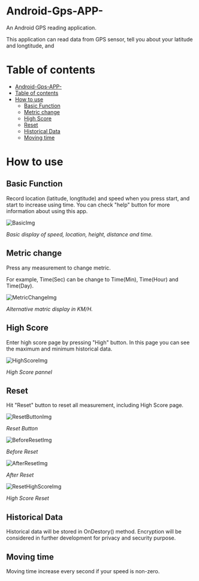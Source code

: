 # Android-Gps-APP-
An Android GPS reading application.

This application can read data from GPS sensor, tell you about your latitude and longtitude, and 

# Table of contents
- [Android-Gps-APP-](#android-gps-app-)
- [Table of contents](#table-of-contents)
- [How to use](#how-to-use)
  - [Basic Function](#basic-function)
  - [Metric change](#metric-change)
  - [High Score](#high-score)
  - [Reset](#reset)
  - [Historical Data](#historical-data)
  - [Moving time](#moving-time)

# How to use
## Basic Function
Record location (latitude, longtitude) and speed when you press start, and start to increase using time. You can check "help" button for more information about using this app.

![BasicImg](/resource/img/Basic.PNG)

*Basic display of speed, location, height, distance and time.*

## Metric change
Press any measurement to change metric.

For example, Time(Sec) can be change to Time(Min), Time(Hour) and Time(Day).

![MetricChangeImg](/resource/img/MatricChange.PNG)

*Alternative matric display in KM/H.*

## High Score
Enter high score page by pressing "High" button. In this page you can see the maximum and minimum historical data.

![HighScoreImg](/resource/img/HighScore.PNG)

*High Score pannel*

## Reset
Hit "Reset" button to reset all measurement, including High Score page.

![ResetButtonImg](/resource/img/ResetButton.PNG)

*Reset Button*

![BeforeResetImg](/resource/img/BeforeReset.PNG)

*Before Reset*

![AfterResetImg](/resource/img/AfterReset.PNG)

*After Reset*

![ResetHighScoreImg](/resource/img/HighScoreReset.PNG)

*High Score Reset*

## Historical Data
Historical data will be stored in OnDestory() method. Encryption will be considered in further development for privacy and security purpose.

## Moving time
Moving time increase every second if your speed is non-zero.


